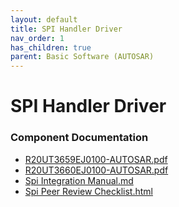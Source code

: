 ```yaml
---
layout: default
title: SPI Handler Driver
nav_order: 1
has_children: true
parent: Basic Software (AUTOSAR)
---
```

# SPI Handler Driver
### Component Documentation

- [R20UT3659EJ0100-AUTOSAR.pdf](doc/R20UT3659EJ0100-AUTOSAR.pdf)
- [R20UT3660EJ0100-AUTOSAR.pdf](doc/R20UT3660EJ0100-AUTOSAR.pdf)
- [Spi Integration Manual.md](doc/Spi%20Integration%20Manual.md)
- [Spi Peer Review Checklist.html](doc/Spi%20Peer%20Review%20Checklist.html)

